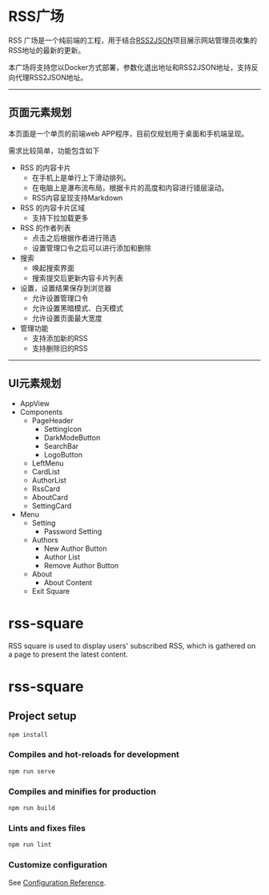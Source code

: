 # RSS广场

RSS 广场是一个纯前端的工程，用于结合[RSS2JSON](https://github.com/520hacker/rss2json)项目展示网站管理员收集的RSS地址的最新的更新。

本广场将支持您以Docker方式部署，参数化退出地址和RSS2JSON地址，支持反向代理RSS2JSON地址。

----

## 页面元素规划

本页面是一个单页的前端web APP程序，目前仅规划用于桌面和手机端呈现。

需求比较简单，功能包含如下

- RSS 的内容卡片
  - 在手机上是单行上下滑动排列。
  - 在电脑上是瀑布流布局，根据卡片的高度和内容进行错层滚动。
  - RSS内容呈现支持Markdown
- RSS 的内容卡片区域
  - 支持下拉加载更多
- RSS 的作者列表
  - 点击之后根据作者进行筛选
  - 设置管理口令之后可以进行添加和删除
- 搜索
  - 唤起搜索界面
  - 搜索提交后更新内容卡片列表
- 设置，设置结果保存到浏览器
  - 允许设置管理口令
  - 允许设置黑暗模式、白天模式
  - 允许设置页面最大宽度
- 管理功能
  - 支持添加新的RSS
  - 支持删除旧的RSS

----

## UI元素规划

- AppView
- Components
  - PageHeader
    - SettingIcon
    - DarkModeButton
    - SearchBar
    - LogoButton
  - LeftMenu
  - CardList
  - AuthorList
  - RssCard
  - AboutCard
  - SettingCard
- Menu
  - Setting
    - Password Setting
  - Authors
    - New Author Button
    - Author List
    - Remove Author Button
  - About
    - About Content
  - Exit Square

# rss-square

RSS square is used to display users' subscribed RSS, which is gathered on a page to present the latest content.


# rss-square

## Project setup
```
npm install
```

### Compiles and hot-reloads for development
```
npm run serve
```

### Compiles and minifies for production
```
npm run build
```

### Lints and fixes files
```
npm run lint
```

### Customize configuration
See [Configuration Reference](https://cli.vuejs.org/config/).
